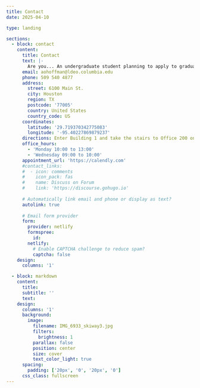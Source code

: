 ```yaml
---
title: Contact
date: 2025-04-10

type: landing

sections:
  - block: contact
    content:
      title: Contact
      text: |-
        Are you... An undergraduate student planning to apply to graduate school in the next few years? A graduate student or postdoc looking for postdoc opportunities? Someone who is super interested about fundamental ice mechanics or radioglaciology and interested in tackling these questions from observational, modeling, and theoretical perspectives? Reach out!
      email: aohoffman@ldeo.columbia.edu
      phone: 509 540 4877
      address:
        street: 6100 Main St.
        city: Houston
        region: TX
        postcode: '77005'
        country: United States
        country_code: US
      coordinates:
        latitude: '29.719370342775083'
        longitude: '-95.40227869879237'
      directions: Enter Building 1 and take the stairs to Office 200 on Floor 2
      office_hours:
        - 'Monday 10:00 to 13:00'
        - 'Wednesday 09:00 to 10:00'
      appointment_url: 'https://calendly.com'
      #contact_links:
      #  - icon: comments
      #    icon_pack: fas
      #    name: Discuss on Forum
      #    link: 'https://discourse.gohugo.io'
    
      # Automatically link email and phone or display as text?
      autolink: true
    
      # Email form provider
      form:
        provider: netlify
        formspree:
          id:
        netlify:
          # Enable CAPTCHA challenge to reduce spam?
          captcha: false
    design:
      columns: '1'

  - block: markdown
    content:
      title:
      subtitle: ''
      text:
    design:
      columns: '1'
      background:
        image: 
          filename: IMG_6933_skiway3.jpg
          filters:
            brightness: 1
          parallax: false
          position: center
          size: cover
          text_color_light: true
      spacing:
        padding: ['20px', '0', '20px', '0']
      css_class: fullscreen
---
```

